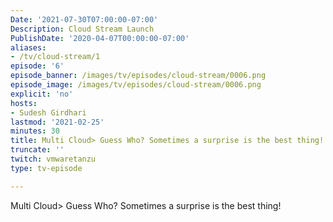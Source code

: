 ```yaml
---
Date: '2021-07-30T07:00:00-07:00'
Description: Cloud Stream Launch
PublishDate: '2020-04-07T00:00:00-07:00'
aliases:
- /tv/cloud-stream/1
episode: '6'
episode_banner: /images/tv/episodes/cloud-stream/0006.png
episode_image: /images/tv/episodes/cloud-stream/0006.png
explicit: 'no'
hosts:
- Sudesh Girdhari
lastmod: '2021-02-25'
minutes: 30
title: Multi Cloud> Guess Who? Sometimes a surprise is the best thing!
truncate: ''
twitch: vmwaretanzu
type: tv-episode

---
```


Multi Cloud> Guess Who? Sometimes a surprise is the best thing!